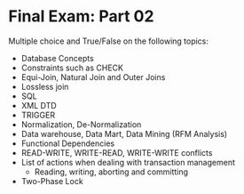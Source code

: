 # Final Exam: Part 02

Multiple choice and True/False on the following topics:

-  Database Concepts
-  Constraints such as CHECK
-  Equi-Join, Natural Join and Outer Joins
-  Lossless join
-  SQL
-  XML DTD
-  TRIGGER
-  Normalization, De-Normalization
-  Data warehouse, Data Mart, Data Mining (RFM Analysis)
-  Functional Dependencies
-  READ-WRITE, WRITE-READ, WRITE-WRITE conflicts
-  List of actions when dealing with transaction management
   -  Reading, writing, aborting and committing
-  Two-Phase Lock
